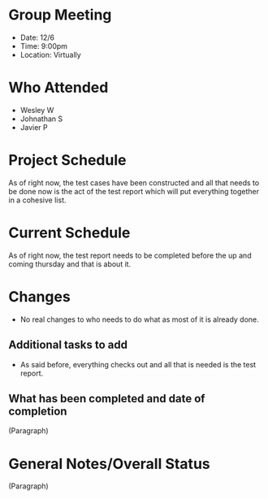 # Group Meeting

* Date: 12/6
* Time: 9:00pm
* Location: Virtually

# Who Attended

* Wesley W
* Johnathan S
* Javier P

# Project Schedule

As of right now, the test cases have been constructed and all that needs to be done now is the act of the test report which will put everything together in a cohesive list.

# Current Schedule

As of right now, the test report needs to be completed before the up and coming thursday and that is about it.

# Changes

* No real changes to who needs to do what as most of it is already done. 

## Additional tasks to add

* As said before, everything checks out and all that is needed is the test report.

## What has been completed and date of completion

(Paragraph)

# General Notes/Overall Status

(Paragraph)
